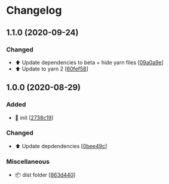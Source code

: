 # Changelog

<a name="1.1.0"></a>
## 1.1.0 (2020-09-24)

### Changed

- ⬆️ Update dependencies to beta + hide yarn files [[09a0a9e](https://github.com/amoutonbrady/parcel2-solid-ts-starter/commit/09a0a9e5fa137bc83ae3f02412ceeb98e6d22db2)]
- ⬆️ Update to yarn 2 [[60fef58](https://github.com/amoutonbrady/parcel2-solid-ts-starter/commit/60fef5866fbb31fe32ab95009f4faf01b2e2e599)]


<a name="1.0.0"></a>
## 1.0.0 (2020-08-29)

### Added

- 🎉 init [[2738c19](https://github.com/amoutonbrady/parcel2-solid-ts-starter/commit/2738c19dc9ea88ff1edf3c256bedde4606974d15)]

### Changed

- ⬆️ Update depdendencies [[0bee49c](https://github.com/amoutonbrady/parcel2-solid-ts-starter/commit/0bee49c072dd6f52e3eb11684d47f7547fa03f2d)]

### Miscellaneous

- 📦 dist folder [[863d440](https://github.com/amoutonbrady/parcel2-solid-ts-starter/commit/863d4401dcbe492e7e50b71e015c9061dc4fade3)]


